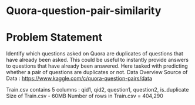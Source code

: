 # Quora-question-pair-similarity

# Problem Statement
Identify which questions asked on Quora are duplicates of questions that have already been asked.
This could be useful to instantly provide answers to questions that have already been answered.
Here tasked with predicting whether a pair of questions are duplicates or not.
Data Overview
Source of Data : https://www.kaggle.com/c/quora-question-pairs/data

Train.csv contains 5 columns : qid1, qid2, question1, question2, is_duplicate
Size of Train.csv - 60MB
Number of rows in Train.csv = 404,290
